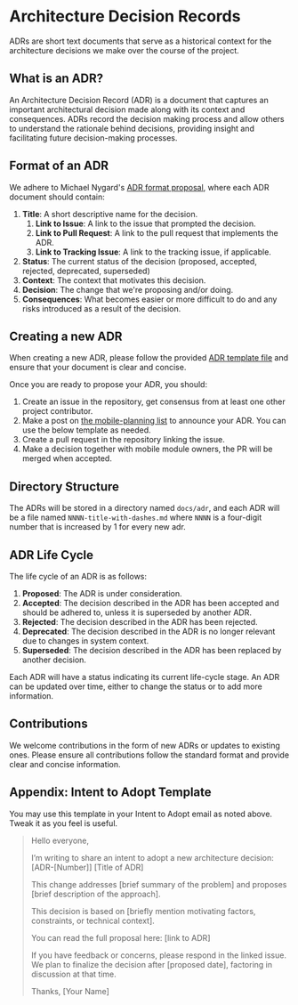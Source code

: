 # Architecture Decision Records

ADRs are short text documents that serve as a historical context for the architecture decisions we make over the
course of the project.

## What is an ADR?

An Architecture Decision Record (ADR) is a document that captures an important architectural decision made along
with its context and consequences. ADRs record the decision making process and allow others to understand the
rationale behind decisions, providing insight and facilitating future decision-making processes.

## Format of an ADR

We adhere to Michael Nygard's [ADR format proposal](https://cognitect.com/blog/2011/11/15/documenting-architecture-decisions),
where each ADR document should contain:

1. **Title**: A short descriptive name for the decision.
   1. **Link to Issue**: A link to the issue that prompted the decision.
   2. **Link to Pull Request**: A link to the pull request that implements the ADR.
   3. **Link to Tracking Issue**: A link to the tracking issue, if applicable.
2. **Status**: The current status of the decision (proposed, accepted, rejected, deprecated, superseded)
3. **Context**: The context that motivates this decision.
4. **Decision**: The change that we're proposing and/or doing.
5. **Consequences**: What becomes easier or more difficult to do and any risks introduced as a result of the decision.

## Creating a new ADR

When creating a new ADR, please follow the provided [ADR template file](0000-adr-template.md) and ensure that your
document is clear and concise.

Once you are ready to propose your ADR, you should:

1. Create an issue in the repository, get consensus from at least one other project contributor.
2. Make a post on [the mobile-planning list](https://thunderbird.topicbox.com/groups/mobile-planning)
   to announce your ADR. You can use the below template as needed.
3. Create a pull request in the repository linking the issue.
4. Make a decision together with mobile module owners, the PR will be merged when accepted.

## Directory Structure

The ADRs will be stored in a directory named `docs/adr`, and each ADR will be a file named `NNNN-title-with-dashes.md`
where `NNNN` is a four-digit number that is increased by 1 for every new adr.

## ADR Life Cycle

The life cycle of an ADR is as follows:

1. **Proposed**: The ADR is under consideration.
2. **Accepted**: The decision described in the ADR has been accepted and should be adhered to, unless it is superseded by another ADR.
3. **Rejected**: The decision described in the ADR has been rejected.
4. **Deprecated**: The decision described in the ADR is no longer relevant due to changes in system context.
5. **Superseded**: The decision described in the ADR has been replaced by another decision.

Each ADR will have a status indicating its current life-cycle stage. An ADR can be updated over time, either to change
the status or to add more information.

## Contributions

We welcome contributions in the form of new ADRs or updates to existing ones. Please ensure all contributions follow
the standard format and provide clear and concise information.

## Appendix: Intent to Adopt Template

You may use this template in your Intent to Adopt email as noted above. Tweak it as you feel is useful.

> Hello everyone,
>
> I’m writing to share an intent to adopt a new architecture decision: [ADR-[Number]] [Title of ADR]
>
> This change addresses [brief summary of the problem] and proposes [brief description of the approach].
>
> This decision is based on [briefly mention motivating factors, constraints, or technical context].
>
> You can read the full proposal here: [link to ADR]
>
> If you have feedback or concerns, please respond in the linked issue. We plan to finalize the
> decision after [proposed date], factoring in discussion at that time.
>
> Thanks,
> [Your Name]

